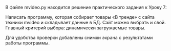 В файле mvideo.py находится решение практического задания к Уроку 7:

Написать программу, которая собирает товары «В тренде» с сайта техники mvideo и складывает данные в БД. Сайт можно выбрать и свой. Главный критерий выбора: динамически загружаемые товары.

Для удобства проверки добавлены снимки экрана с результатами работы программы.
